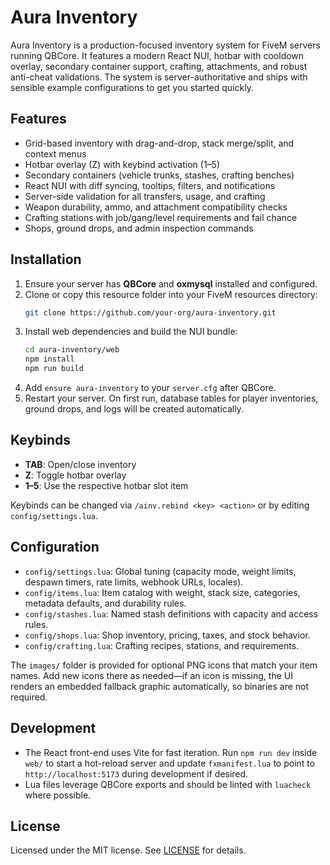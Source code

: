 # Aura Inventory

Aura Inventory is a production-focused inventory system for FiveM servers running QBCore. It features a modern React NUI, hotbar with cooldown overlay, secondary container support, crafting, attachments, and robust anti-cheat validations. The system is server-authoritative and ships with sensible example configurations to get you started quickly.

## Features
- Grid-based inventory with drag-and-drop, stack merge/split, and context menus
- Hotbar overlay (Z) with keybind activation (1–5)
- Secondary containers (vehicle trunks, stashes, crafting benches)
- React NUI with diff syncing, tooltips, filters, and notifications
- Server-side validation for all transfers, usage, and crafting
- Weapon durability, ammo, and attachment compatibility checks
- Crafting stations with job/gang/level requirements and fail chance
- Shops, ground drops, and admin inspection commands

## Installation
1. Ensure your server has **QBCore** and **oxmysql** installed and configured.
2. Clone or copy this resource folder into your FiveM resources directory:
   ```bash
   git clone https://github.com/your-org/aura-inventory.git
   ```
3. Install web dependencies and build the NUI bundle:
   ```bash
   cd aura-inventory/web
   npm install
   npm run build
   ```
4. Add `ensure aura-inventory` to your `server.cfg` after QBCore.
5. Restart your server. On first run, database tables for player inventories, ground drops, and logs will be created automatically.

## Keybinds
- **TAB**: Open/close inventory
- **Z**: Toggle hotbar overlay
- **1–5**: Use the respective hotbar slot item

Keybinds can be changed via `/ainv.rebind <key> <action>` or by editing `config/settings.lua`.

## Configuration
- `config/settings.lua`: Global tuning (capacity mode, weight limits, despawn timers, rate limits, webhook URLs, locales).
- `config/items.lua`: Item catalog with weight, stack size, categories, metadata defaults, and durability rules.
- `config/stashes.lua`: Named stash definitions with capacity and access rules.
- `config/shops.lua`: Shop inventory, pricing, taxes, and stock behavior.
- `config/crafting.lua`: Crafting recipes, stations, and requirements.

The `images/` folder is provided for optional PNG icons that match your item names. Add new icons there as needed—if an icon is missing, the UI renders an embedded fallback graphic automatically, so binaries are not required.

## Development
- The React front-end uses Vite for fast iteration. Run `npm run dev` inside `web/` to start a hot-reload server and update `fxmanifest.lua` to point to `http://localhost:5173` during development if desired.
- Lua files leverage QBCore exports and should be linted with `luacheck` where possible.

## License
Licensed under the MIT license. See [LICENSE](LICENSE) for details.
